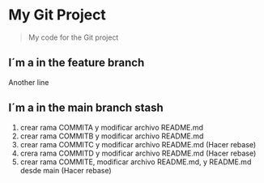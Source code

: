 # My Git Project

>My code for the Git project

## I´m a in the feature branch

Another line
## I´m a in the main branch stash

1. crear rama COMMITA y modificar archivo README.md
2. crear rama COMMITB y modificar archivo README.md
3. crear rama COMMITC y modificar archivo README.md (Hacer rebase)
4. crera rama COMMITD y modificar archivo README.md (Hacer rebase)
5. crear rama COMMITE, modificar archivo README.md, y README.md desde main (Hacer rebase)